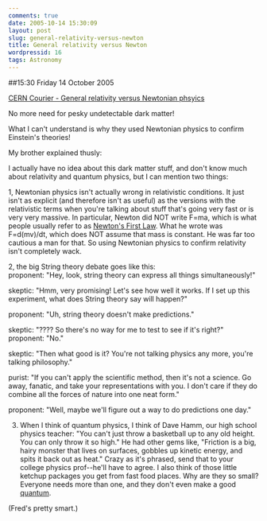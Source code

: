 ```yaml
---
comments: true
date: 2005-10-14 15:30:09
layout: post
slug: general-relativity-versus-newton
title: General relativity versus Newton
wordpressid: 16
tags: Astronomy
---
```


##15:30 Friday 14 October 2005

[CERN Courier - General relativity versus Newtonian phsyics](http://www.cerncourier.com/main/article/45/8/8)

No more need for pesky undetectable dark matter!

What I can't understand is why they used Newtonian physics to confirm Einstein's theories!

My brother explained thusly:



> 
I actually have no idea about this dark matter stuff, and don't know much about relativity and quantum physics, but I can mention two things:
  

  
1, Newtonian physics isn't actually wrong in relativistic conditions. It just isn't as explicit (and therefore isn't as useful) as the versions with the relativistic terms when you're talking about stuff that's going very fast or is very very massive.  In particular, Newton did NOT write F=ma, which is what people usually refer to as [Newton's First Law](http://en.wikipedia.org/wiki/Newton%27s_first_law#Newton.27s_second_law:_fundamental_law_of_dynamics). What he wrote was F=d(mv)/dt, which does NOT assume that mass is constant. He was far too cautious a man for that.  So using Newtonian physics to confirm relativity isn't completely wack.
  

  
2, the big String theory debate goes like this:   
proponent: "Hey, look, string theory can express all things simultaneously!" 
  
skeptic: "Hmm, very promising! Let's see how well it works. If I set up this experiment, what does String theory say will happen?"
  
proponent: "Uh, string theory doesn't make predictions."
  
skeptic: "???? So there's no way for me to test to see if it's right?"  
proponent: "No."
  
skeptic: "Then what good is it? You're not talking physics any more, you're talking philosophy."
  
purist: "If you can't apply the scientific method, then it's not a science. Go away, fanatic, and take your representations with you. I don't care if they do combine all the forces of nature into one neat form." 
  
proponent: "Well, maybe we'll figure out a way to do predictions one day."  
  
3. When I think of quantum physics, I think of Dave Hamm, our high school physics teacher: "You can't just throw a basketball up to any old height. You can only throw it so high." He had other gems like, "Friction is a big, hairy monster that lives on surfaces, gobbles up kinetic energy, and spits it back out as heat." Crazy as it's phrased, send that to your college physics prof--he'll have to agree. I also think of those little ketchup packages you get from fast food places. Why are they so small? Everyone needs more than one, and they don't even make a good [quantum](http://en.wikipedia.org/wiki/Quantum).






(Fred's pretty smart.)
